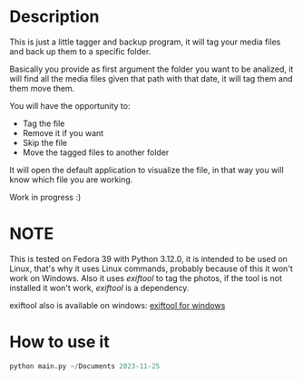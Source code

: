 # Description

This is just a little tagger and backup program, it will tag your media files and back up them to a specific folder.

Basically you provide as first argument the folder you want to be analized, it will find all the media files given
that path with that date, it will tag them and them move them.

You will have the opportunity to:

- Tag the file
- Remove it if you want
- Skip the file
- Move the tagged files to another folder

It will open the default application to visualize the file, in that way you will know which file you are working.

Work in progress :)

# NOTE

This is tested on Fedora 39 with Python 3.12.0, it is intended to be used on Linux, that's why it uses Linux commands, probably because of this it won't work on Windows.
Also it uses _exiftool_ to tag the photos, if the tool is not installed it won't work, _exiftool_ is a dependency.

exiftool also is available on windows: [exiftool for windows](https://exiftool.org/install.html)

# How to use it

```python
python main.py ~/Documents 2023-11-25
```

